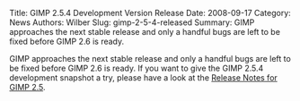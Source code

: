 Title: GIMP 2.5.4 Development Version Release
Date: 2008-09-17
Category: News
Authors: Wilber
Slug: gimp-2-5-4-released
Summary: GIMP approaches the next stable release and only a handful bugs are left to be fixed before GIMP 2.6 is ready.

GIMP approaches the next stable release and only a handful bugs are left to be fixed before GIMP 2.6 is ready. If you want to give the GIMP 2.5.4 development snapshot a try, please have a look at the [Release Notes for GIMP 2.5](http://gimp.org/release-notes/gimp-2.5.html).